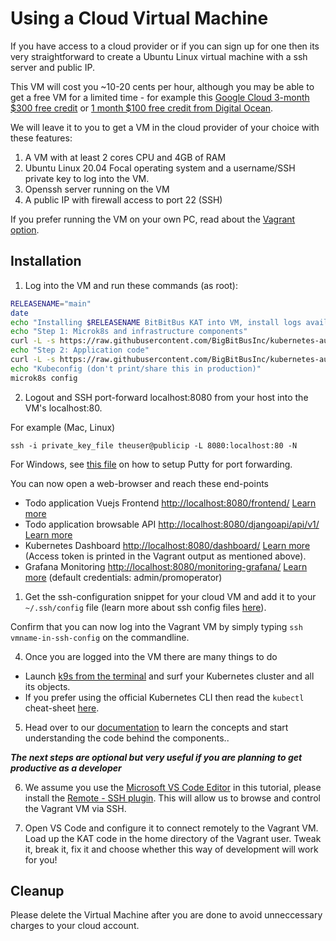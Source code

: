 # Using a Cloud Virtual Machine

If you have access to a cloud provider or if you can sign up for one then its very straightforward to create a Ubuntu Linux virtual machine with a ssh server and public IP.

This VM will cost you ~10-20 cents per hour, although you may be able to get a free VM for a limited time - for example this [Google Cloud 3-month $300 free credit](https://cloud.google.com/free) or [1 month $100 free credit from Digital Ocean](https://try.digitalocean.com/freetrialoffer/). 

We will leave it to you to get a VM in the cloud provider of your choice with these features:

  1. A VM with at least 2 cores CPU and 4GB of RAM
  2. Ubuntu Linux 20.04 Focal operating system and a username/SSH private key to log into the VM.
  3. Openssh server running on the VM
  4. A public IP with firewall access to port 22 (SSH)

If you prefer running the VM on your own PC, read about the [Vagrant option](./quickstart-vagrant.md).

## Installation
1. Log into the VM and run these commands (as root):

```bash
RELEASENAME="main"
date
echo "Installing $RELEASENAME BitBitBus KAT into VM, install logs available at /var/log/"
echo "Step 1: Microk8s and infrastructure components"
curl -L -s https://raw.githubusercontent.com/BigBitBusInc/kubernetes-automation-toolkit/$RELEASENAME/code/local-kubernetes-cluster-installation/install-microk8s-on-ubuntu.sh | bash | tee /var/log/bigbitbus-microk8s-install.log
echo "Step 2: Application code"
curl -L -s https://raw.githubusercontent.com/BigBitBusInc/kubernetes-automation-toolkit/$RELEASENAME/code/local-kubernetes-cluster-installation/install-application-stack.sh | bash -s $RELEASENAME | tee /var/log/bigbitbus-kat-application-code-install.log
echo "Kubeconfig (don't print/share this in production)"
microk8s config
```

2. Logout and SSH port-forward localhost:8080 from your host into the VM's localhost:80.

For example (Mac, Linux) 
```
ssh -i private_key_file theuser@publicip -L 8080:localhost:80 -N
```

For Windows, see [this file](putty-setup.md) on how to setup Putty for port forwarding.

 You can now open a web-browser and reach these end-points
  - Todo application Vuejs Frontend [http://localhost:8080/frontend/](http://localhost:8080/frontend/) [Learn more](../code/app-code/frontend/todo-vuejs/)
  - Todo application browsable API [http://localhost:8080/djangoapi/api/v1/](http://localhost:8080/djangoapi/api/v1) [Learn more](../code/app-code/api/todo-python-django/)
  - Kubernetes Dashboard [http://localhost:8080/dashboard/](http://localhost:8080/dashboard/) [Learn more](../code/k8s-common-code/k8sdashboard/) (Access token is printed in the Vagrant output as mentioned above).
  - Grafana Monitoring [http://localhost:8080/monitoring-grafana/](http://localhost:8080/monitoring-grafana/) [Learn more](../code/k8s-common-code/monitoring/) (default credentials: admin/promoperator)



1. Get the ssh-configuration snippet for your cloud VM and add it to your `~/.ssh/config` file (learn more about ssh config files [here](https://linuxize.com/post/using-the-ssh-config-file/)).
   
Confirm that you can now log into the Vagrant VM by simply typing `ssh vmname-in-ssh-config` on the commandline.

4. Once you are logged into the VM there are many things to do
  - Launch [k9s from the terminal](https://k9scli.io/) and surf your Kubernetes cluster and all its objects.
  - If you prefer using the official Kubernetes CLI  then  read the `kubectl` cheat-sheet [here](https://kubernetes.io/docs/reference/kubectl/cheatsheet/).

5. Head over to our [documentation](./) to learn the concepts and start understanding the code behind the components..

***The next steps are optional but very useful if you are planning to get productive as a developer***

6.  We assume you use the [Microsoft VS Code Editor](https://code.visualstudio.com/Download) in this tutorial, please install the [Remote - SSH plugin](https://code.visualstudio.com/docs/remote/ssh). This will allow us to browse and control the Vagrant VM via SSH.

7. Open VS Code and configure it to connect remotely to the Vagrant VM. Load up the KAT code in the home directory of the Vagrant user. Tweak it, break it, fix it and choose whether this way of development will work for you!


 ## Cleanup
 
 Please delete the Virtual Machine after you are done to avoid unneccessary charges to your cloud account.
 
